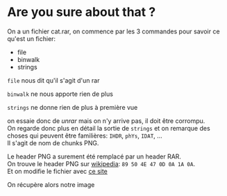 # Are you sure about that ?

On a un fichier cat.rar, on commence par les 3 commandes pour savoir ce qu'est un fichier:
- file
- binwalk
- strings

`file` nous dit qu'il s'agit d'un rar

`binwalk` ne nous apporte rien de plus

`strings` ne donne rien de plus à première vue

on essaie donc de *unrar* mais on n'y arrive pas, il doit être corrompu.  
On regarde donc plus en détail la sortie de `strings` et on remarque des choses qui peuvent être familières: `IHDR`, `phYs`, `IDAT`, ...  
Il s'agit de nom de chunks PNG.

Le header PNG a surement été remplacé par un header RAR.  
On trouve le header PNG sur [wikipedia](https://fr.wikipedia.org/wiki/Portable_Network_Graphics): `89 50 4E 47 0D 0A 1A 0A`.  
Et on modifie le fichier avec [ce site](https://hexed.it/)

On récupère alors notre image